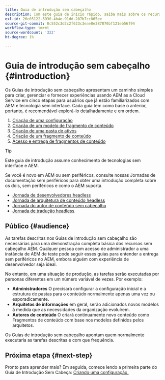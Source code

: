 ```yaml
---
title: Guia de introdução sem cabeçalho
description: Com este guia de início rápido, saiba mais sobre os recursos avançados de AEM as a Cloud Service, como Modelos de conteúdo, Fragmentos de conteúdo e a API GraphQL.
exl-id: 26c05122-5930-4b4e-91dd-287b7cc865ee
source-git-commit: 0c552c3d2c2f623c3eae8e387870bf121eb56f94
workflow-type: tm+mt
source-wordcount: '322'
ht-degree: 1%

---
```


# Guia de introdução sem cabeçalho {#introduction}

Os Guias de introdução sem cabeçalho apresentam um caminho simples para criar, gerenciar e fornecer experiências usando AEM as a Cloud Service em cinco etapas para usuários que já estão familiarizados com AEM e tecnologia sem interface. Cada guia tem como base o anterior, portanto, é recomendável explorá-lo detalhadamente e em ordem.

1. [Criação de uma configuração](create-configuration.md)
1. [Criação de um modelo de fragmento de conteúdo](create-content-model.md)
1. [Criação de uma pasta de ativos](create-assets-folder.md)
1. [Criação de um fragmento de conteúdo](create-content-fragment.md)
1. [Acesso e entrega de fragmentos de conteúdo](create-api-request.md)

>[!TIP]
>
>Este guia de introdução assume conhecimento de tecnologias sem interface e AEM.
>
>Se você é novo em AEM ou sem periféricos, consulte nossas Jornadas de documentação sem periféricos para obter uma introdução completa sobre os dois, sem periféricos e como o AEM suporta.
>
>* [Jornada de desenvolvedores headless](/help/journey-headless/developer/overview.md)
>* [Jornada de arquitetura de conteúdo headless](/help/journey-headless/architect/overview.md)
>* [Jornada do autor de conteúdo sem cabeçalho](/help/journey-headless/author/overview.md)
>* [Jornada de tradução headless](/help/journey-headless/translation/overview.md).


## Público {#audience}

As tarefas descritas nos Guias de introdução sem cabeçalho são necessárias para uma demonstração completa básica dos recursos sem cabeçalho AEM. Qualquer pessoa com acesso de administrador a uma instância de AEM de teste pode seguir esses guias para entender a entrega sem periféricos no AEM, embora alguém com experiência de desenvolvedor seja ideal.

No entanto, em uma situação de produção, as tarefas serão executadas por personas diferentes em um número variável de vezes. Por exemplo:

* **Administradores** O precisará configurar a configuração inicial e a estrutura de pastas para o conteúdo normalmente apenas uma vez ou esporadicamente.
* **Arquitetos de informações** em geral, serão adicionados novos modelos à medida que as necessidades da organização evoluírem.
* **Autores de conteúdo** O criará continuamente novo conteúdo como Fragmentos de conteúdo com base nos modelos definidos pelos arquitetos.

Os Guias de introdução sem cabeçalho apontam quem normalmente executaria as tarefas descritas e com que frequência.

## Próxima etapa {#next-step}

Pronto para aprender mais? Em seguida, comece lendo a primeira parte do Guia de Introdução Sem Cabeça: [Criando uma configuração.](create-configuration.md)
